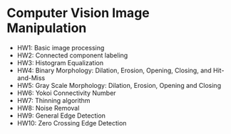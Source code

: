 # Computer Vision Image Manipulation
+ HW1: Basic image processing
+ HW2: Connected component labeling
+ HW3: Histogram Equalization
+ HW4: Binary Morphology: Dilation, Erosion, Opening, Closing, and Hit-and-Miss
+ HW5: Gray Scale Morphology: Dilation, Erosion, Opening and Closing
+ HW6: Yokoi Connectivity Number
+ HW7: Thinning algorithm
+ HW8: Noise Removal
+ HW9: General Edge Detection
+ HW10: Zero Crossing Edge Detection
